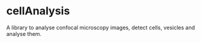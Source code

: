 # cellAnalysis

A library to analyse confocal microscopy images, detect cells, vesicles and analyse them.
